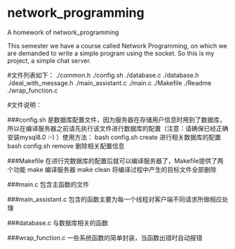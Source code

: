 # network_programming
A homework of network_programming

This semester we have a course called Network Programming, on which we are demanded to write a simple program using the socket. So this is my project, a simple chat server.  

#文件列表如下：
./common.h
./config.sh
./database.c
./database.h
./deal_with_message.h
./main_assistant.c
./main.c
./Makefile
./Readme
./wrap_function.c

#文件说明：

###config.sh
是数据库配置文件，因为服务器在存储用户信息时用到了数据库，所以在编译服务器之前请先执行该文件进行数据库的配置（注意：请确保已经正确安装mysql8.0 :-) ）使用方法：
	  bash config.sh create		进行相关数据库的配置
	  bash config.sh remove		删除相关配置信息

###Makefile
在进行完数据库的配置后就可以编译服务器了，Makefile提供了两个功能
  	  make				编译服务器
  	  make clean			将编译过程中产生的目标文件全部删除

###main.c
包含主函数的文件

###main_assistant.c
包含的函数主要为每一个线程对客户端不同请求所做相应处理

###database.c
与数据库相关的函数

###wrap_function.c
一些系统函数的简单封装，当函数出错时自动报错

